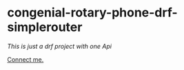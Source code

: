 # congenial-rotary-phone-drf-simplerouter

_This is just a drf project with one Api_

[Connect me.](https://www.linkedin.com/in/vaishnav-prabhakar/ 'LinkedIn')

